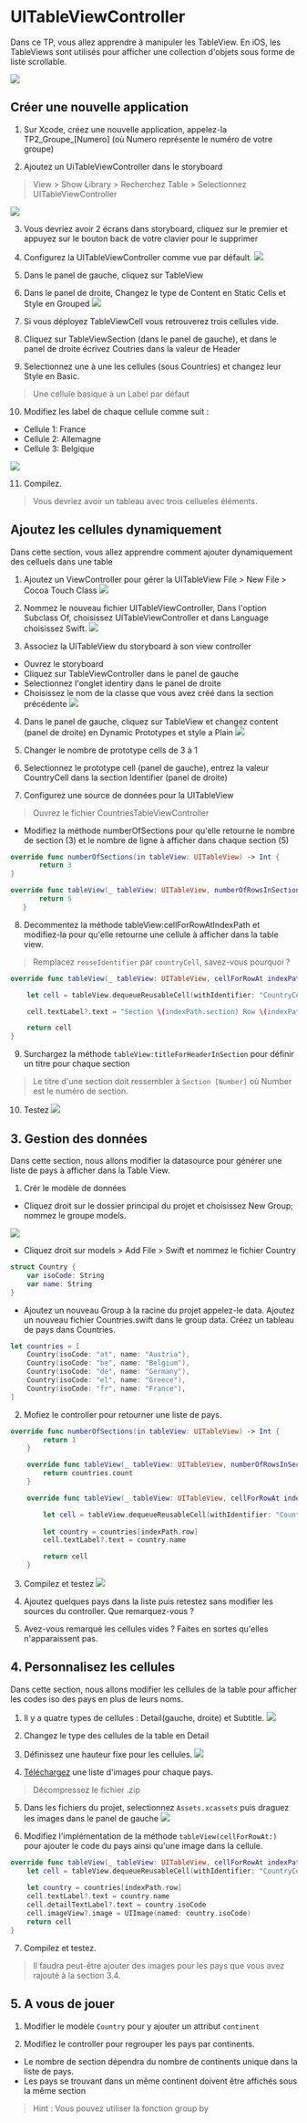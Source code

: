 # UITableViewController
Dans ce TP, vous allez apprendre à manipuler les TableView. En iOS, les TableViews sont utilisés pour afficher une collection d'objets sous forme de liste scrollable. 

![](image1.png?raw=true)

## Créer une nouvelle application 

1. Sur Xcode, créez une nouvelle application, appelez-la TP2_Groupe_[Numero] (où Numero représente le numéro de votre groupe)

2. Ajoutez un UiTableViewController dans le storyboard
> View > Show Library > Recherchez Table > Selectionnez UITableViewController

![](image2.png?raw=true)

3. Vous devriez avoir 2 écrans dans storyboard, cliquez sur le premier et appuyez sur le bouton back de votre clavier pour le supprimer

4. Configurez la UITableViewController comme vue par défault. 
 ![](image3.png?raw=true)

5. Dans le panel de gauche, cliquez sur TableView

6. Dans le panel de droite, Changez le type de Content en Static Cells et Style en Grouped
![](image4.png?raw=true)

7. Si vous déployez TableViewCell vous retrouverez trois cellules vide.

8. Cliquez sur TableViewSection (dans le panel de gauche), et dans le panel de droite écrivez Coutries dans la valeur de Header

9. Selectionnez une à une les cellules (sous Countries) et changez leur Style en Basic. 
> Une cellule basique à un Label par défaut

10. Modifiez les label de chaque cellule comme suit : 
- Cellule 1: France
- Cellule 2: Allemagne
- Cellule 3: Belgique

![](image5.png?raw=true)

11. Compilez. 
> Vous devriez avoir un tableau avec trois cellueles éléments. 

## Ajoutez les cellules dynamiquement
Dans cette section, vous allez apprendre comment ajouter dynamiquement des celluels dans une table 

1. Ajoutez un ViewController pour gérer la UITableView 
File > New File > Cocoa Touch Class
![](image6.png?raw=true)

2. Nommez le nouveau fichier UITableViewController, Dans l'option Subclass Of, choisissez UITableViewController et dans Language choisissez Swift. 
![](image7.png?raw=true)

3. Associez la UITableView du storyboard à son view controller
- Ouvrez le storyboard 
- Cliquez sur TableViewController dans le panel de gauche 
- Selectionnez l'onglet identiry dans le panel de droite 
- Choisissez le nom de la classe que vous avez créé dans la section précédente 
![](image8.png?raw=true)

4. Dans le panel de gauche, cliquez sur TableView et changez content (panel de droite) en Dynamic Prototypes
et style a Plain 
![](image9.png?raw=true)

5. Changer le nombre de prototype cells de 3 à 1

6. Selectionnez le prototype cell (panel de gauche), entrez la valeur CountryCell dans la section Identifier (panel de droite)

7. Configurez une source de données pour la UITableView

> Ouvrez le fichier CountriesTableViewController

- Modifiez la méthode numberOfSections pour qu'elle retourne le nombre de section (3) et le nombre de ligne à afficher dans chaque section (5)

 ```Swift
override func numberOfSections(in tableView: UITableView) -> Int {
        return 3
}

override func tableView(_ tableView: UITableView, numberOfRowsInSection section: Int) -> Int {
        return 5
    }
```

8. Decommentez la méthode tableView:cellForRowAtIndexPath et modifiez-la pour qu'elle retourne une cellule à afficher dans la table view.
> Remplacez ```reuseIdentifier``` par ```countryCell```, savez-vous pourquoi ? 

```Swift
override func tableView(_ tableView: UITableView, cellForRowAt indexPath: IndexPath) -> UITableViewCell {

    let cell = tableView.dequeueReusableCell(withIdentifier: "CountryCell", for: indexPath)

    cell.textLabel?.text = "Section \(indexPath.section) Row \(indexPath.row)"

    return cell
}
```

9. Surchargez la méthode ```tableView:titleForHeaderInSection``` pour définir un titre pour chaque section
> Le titre d'une section doit ressembler à ```Section [Number]``` où Number est le numéro de section.

10. Testez
![](image10.png?raw=true)


## 3. Gestion des données 
Dans cette section, nous allons modifier la datasource pour générer une liste de pays à afficher dans la Table View. 

1. Crér le modèle de données
- Cliquez droit sur le dossier principal du projet et choisissez New Group; nommez le groupe models. 

![](image11.png?raw=true)

- Cliquez droit sur models > Add File > Swift et nommez le fichier Country

```Swift
struct Country {
    var isoCode: String
    var name: String
}
``` 
- Ajoutez un nouveau Group à la racine du projet appelez-le data. Ajoutez un nouveau fichier Countries.swift dans le group data. 
Créez un tableau de pays dans Countries. 

```Swift
let countries = [
    Country(isoCode: "at", name: "Austria"),
    Country(isoCode: "be", name: "Belgium"),
    Country(isoCode: "de", name: "Germany"),
    Country(isoCode: "el", name: "Greece"),
    Country(isoCode: "fr", name: "France"),
]
``` 

2. Mofiez le controller pour retourner une liste de pays. 

```Swift
override func numberOfSections(in tableView: UITableView) -> Int {
        return 1
    }

    override func tableView(_ tableView: UITableView, numberOfRowsInSection section: Int) -> Int {
        return countries.count
    }

    override func tableView(_ tableView: UITableView, cellForRowAt indexPath: IndexPath) -> UITableViewCell {

        let cell = tableView.dequeueReusableCell(withIdentifier: "CountryCell", for: indexPath)
        
        let country = countries[indexPath.row]
        cell.textLabel?.text = country.name

        return cell
    }
```

3. Compilez et testez
![](image12.png?raw=true)

4. Ajoutez quelques pays dans la liste puis retestez sans modifier les sources du controller. 
Que remarquez-vous ? 

5. Avez-vous remarqué les cellules vides ? Faites en sortes qu'elles n'apparaissent pas. 

## 4. Personnalisez les cellules 
Dans cette section, nous allons modifier les cellules de la table pour afficher les codes iso des pays en plus de leurs noms. 

1. Il y a quatre types de cellules : Detail(gauche, droite) et Subtitle. 
![](image13.png?raw=true)

2. Changez le type des cellules de la table en Detail

3. Définissez une hauteur fixe pour les cellules. 
![](image14.png?raw=true)

4. <a id="raw-url" href="https://github.com/ralfebert/country-images/archive/master.zip">Téléchargez</a> une liste d'images pour chaque pays.
> Décompressez le fichier .zip 

5. Dans les fichiers du projet, selectionnez ```Assets.xcassets``` puis draguez les images dans le panel de gauche
![](image15.png?raw=true)

6. Modifiez l'implémentation de la méthode ```tableView(cellForRowAt:) ``` pour ajouter le code du pays ainsi qu'une image dans la cellule. 

```Swift
override func tableView(_ tableView: UITableView, cellForRowAt indexPath: IndexPath) -> UITableViewCell {
    let cell = tableView.dequeueReusableCell(withIdentifier: "CountryCell", for: indexPath)
            
    let country = countries[indexPath.row]
    cell.textLabel?.text = country.name
    cell.detailTextLabel?.text = country.isoCode
    cell.imageView?.image = UIImage(named: country.isoCode)
    return cell
}

```

7. Compilez et testez.
> Il faudra peut-être ajouter des images pour les pays que vous avez rajouté à la section 3.4. 

## 5. A vous de jouer 

1. Modifier le modèle ```Country``` pour y ajouter un attribut ```continent```

2. Modifiez le controller pour regrouper les pays par continents. 
- Le nombre de section dépendra du nombre de continents unique dans la liste de pays. 
- Les pays se trouvant dans un même continent doivent être affichés sous la même section

> Hint : Vous pouvez utiliser la fonction group by